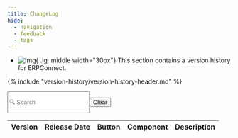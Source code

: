 ```yaml
---
title: ChangeLog
hide:
  - navigation
  - feedback
  - tags
---
```



<div class="grid cards" markdown>

-   ![img](site:assets/images/logos/theo-thumbs.png){ .lg .middle width="30px"} This section contains a version history for ERPConnect.

</div>

{% include "version-history/version-history-header.md" %}

<div style="display:flex">
  <input class="input-search"
    id="search"
    type="text"
    placeholder="🔍 Search "
    _="on keyup
      if the event's key is 'Escape'
        set my value to ''
        trigger keyup
      else
        show <tr/> in next <tbody/> when its textContent.toLowerCase() contains my value.toLowerCase()" />

  <button class="btn-clear md-button md-button--primary"
    _="on click set #search.value to '' then trigger keyup on #search">Clear</button>
</div>

<table id="catalogTable">
  <thead>
    <tr>
      <th>Version</th>
      <th>Release Date</th>
      <th>Button</th>
      <th>Component</th>
      <th>Description</th>
    </tr>
  </thead>
  <tbody id="catalogBody">
    <!-- Table body will be populated dynamically -->
  </tbody>
</table>

<script>
  // Function to fetch data from catalog.json
  const fetchData = async () => {
    try {
      const response = await fetch('../version-history-new/ERPConnect/catalog.json');
      const data = await response.json();
      return data;
    } catch (error) {
      console.error('Error fetching catalog data:', error);
      return [];
    }
  };

  // Function to fetch additional data for a specific version
  const fetchAdditionalData = async (version) => {
    try {
      const response = await fetch(`../version-history-new/ERPConnect/${version}.json`);
      const additionalData = await response.json();
      return additionalData;
    } catch (error) {
      console.error(`Error fetching additional data for ${version}:`, error);
      return null;
    }
  };

  // Function to render a row in the table
  const renderRow = (item) => {
    const row = document.createElement('tr');
    row.innerHTML = `
      <td>${item.Version}</td>
      <td>${item.LegacyReleaseDate.split(' ')[0]}</td>
      <td><button class="showMoreBtn" style="cursor: pointer; text-decoration: underline;">Show More</button></td>
    `;
    return row;
  };

  // Populate the table with data
  const populateTable = async () => {
    const data = await fetchData();
    const tableBody = document.getElementById('catalogBody');
    data.forEach(item => {
      const row = renderRow(item);
      tableBody.appendChild(row);
    });
    addEventListeners(); // Add event listeners after the table is populated
  };


  const isMarkdown = (content) => {
      const markdownSyntax = ['*', '_', '**', '__', '[', ']', '`', '#', '##', '###', '####', '#####', '######'];
      return markdownSyntax.some((syntax) => content.includes(syntax));
  };

  const parseMarkdown = (markdownText) => {
    console.log("markdownText: ", markdownText)
    // Replace Markdown syntax with corresponding HTML tags
    if (!isMarkdown(markdownText)) {
        // If not, return the input text wrapped in <p> tags
      return `<p>${markdownText}</p>`;
    }

    // Replace Markdown syntax with corresponding HTML tags
    let htmlText = markdownText
        // Handle headings
      .replace(/^#\s+(.*)$/gm, '<h1>$1</h1>')
      .replace(/^##\s+(.*)$/gm, '<h2>$1</h2>')
      .replace(/^###\s+(.*)$/gm, '<h3>$1</h3>')
      .replace(/^####\s+(.*)$/gm, '<h4>$1</h4>')
      .replace(/^#####\s+(.*)$/gm, '<h5>$1</h5>')
      .replace(/^######\s+(.*)$/gm, '<h6>$1</h6>')
      // Handle bold and italic
      .replace(/\*\*\*(.*?)\*\*\*/g, '<strong><em>$1</em></strong>') // Bold and italic
      .replace(/\*\*(.*?)\*\*/g, '<strong>$1</strong>') // Bold
      .replace(/\*(.*?)\*/g, '<em>$1</em>') // Italic
      // Handle lists
      .replace(/^\*\s+(.*)$/gm, '<li>$1</li>')
      .replace(/^(\d+)\.\s+(.*)$/gm, '<li>$2</li>')
      .replace(/<\/li>\s+<li>/g, '</li><li>') // Fix multiple list items
      // Handle blockquotes
      .replace(/^\>(.*)$/gm, '<blockquote>$1</blockquote>')
      // Handle code blocks
      // Handle horizontal rules
      .replace(/^\s*\*\s*\*\s*\*.*$/gm, '<hr>')
      // Handle ReleaseNote with new line
      .replace(/^ReleaseNote:\s*"([^"]+)"$/gm, '<div class="release-note">$1</div>')
        // Handle paragraphs
      .replace(/^(?!<h[1-6]>)(?!<div class="release-note">)(.*)$/gm, '<p>$1</p>');

    return htmlText;
  }
  // Add event listeners for filtering and "Show More" buttons
  const addEventListeners = () => {
    // Function to filter rows based on the search parameter
    const filterRows = (filterValue) => {
      document.querySelectorAll('#catalogBody tr').forEach(row => {
        const versionCell = row.querySelector('td:first-child');
        const version = versionCell.textContent.toLowerCase();
        
        if (version.includes(filterValue)) {
          row.style.display = '';
        } else {
          row.style.display = 'none';
        }
      });
    };

    // Reading the search parameter from the URL and applying the filter
    const urlSearchParams = new URLSearchParams(window.location.search);
    const filterValue = urlSearchParams.get('filter');
    const filterInput = document.getElementById('search');
    if (filterInput) {
      filterInput.value = filterValue || ''; // Set input value to the filter parameter
      filterRows(filterValue || ''); // Apply initial filter

      // Add event listener to update filter on input change
      filterInput.addEventListener('input', () => {
        const newFilterValue = filterInput.value.toLowerCase();
        filterRows(newFilterValue);

        // Update URL with new filter value
        urlSearchParams.set('filter', newFilterValue);
        const newUrl = `${window.location.pathname}?${urlSearchParams.toString()}`;
        window.history.pushState({}, '', newUrl);
      });
    }

    // Event listener for the "Show More" button
    const catalogTable = document.getElementById('catalogTable');
    if (catalogTable) {
      catalogTable.addEventListener('click', async (event) => {
        if (event.target.classList.contains('showMoreBtn')) {
          // Your existing logic here
          const versionRow = event.target.closest('tr');
          const versionCell = versionRow.querySelector('td:first-child');
          const version = versionCell.textContent;
          const additionalData = await fetchAdditionalData(version);
          if (additionalData) {
            console.log("ReleaseNote", additionalData);

            additionalData.forEach(dataObj => {
              event.target.textContent = `${dataObj.Component}`;
              const messageCell = document.createElement('td');
              messageCell.textContent = dataObj.Message;
              versionRow.appendChild(messageCell);

              if (dataObj.ReleaseNote !== undefined) {
                const noteCell = document.createElement('td');
                noteCell.innerHTML = parseMarkdown(dataObj.ReleaseNote);
                versionRow.appendChild(noteCell);
              }
            })
          }
        }
      });
    }
  };

  // Call the function to add event listeners

  populateTable();
</script>

<!-- --8<-- "version-history/ERPConnect.md" -->

<!---
Tabs:

=== "Xtract Universal"

    --8<-- "version-history/XtractUniversal.md"

=== "Theobald Extractors"

    --8<-- "version-history/TheobaldExtractors.md"
	
-->
